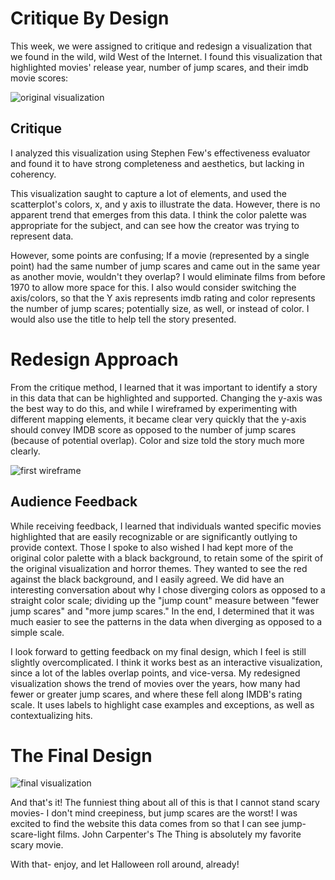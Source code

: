 # Critique By Design

This week, we were assigned to critique and redesign a visualization that we found in the wild, wild West of the Internet. I found this visualization that highlighted movies' release year, number of jump scares, and their imdb movie scores:

 ![original visualization](https://i.redd.it/uo99n4hxnhv11.png)


## Critique
I analyzed this visualization using Stephen Few's effectiveness evaluator and found it to have strong completeness and aesthetics, but lacking in coherency.

This visualization saught to capture a lot of elements, and used the scatterplot's colors, x, and y axis to illustrate the data. However, there is no apparent trend that emerges from this data. I think the color palette was appropriate for the subject, and can see how the creator was trying to represent data. 

However, some points are confusing; If a movie (represented by a single point) had the same number of jump scares and came out in the same year as another movie, wouldn't they overlap? I would eliminate films from before 1970 to allow more space for this. I also would consider switching the axis/colors, so that the Y axis represents imdb rating and color represents the number of jump scares; potentially size, as well, or instead of color. I would also use the title to help tell the story presented.

# Redesign Approach
From the critique method, I learned that it was important to identify a story in this data that can be highlighted and supported. Changing the y-axis was the best way to do this, and while I wireframed by experimenting with different mapping elements, it became clear very quickly that the y-axis should convey IMDB score as opposed to the number of jump scares (because of potential overlap). Color and size told the story much more clearly.

![first wireframe](https://i.imgur.com/BUblZCy.png)


## Audience Feedback
While receiving feedback, I learned that individuals wanted specific movies highlighted that are easily recognizable or are significantly outlying to provide context. Those I spoke to also wished I had kept more of the original color palette with a black background, to retain some of the spirit of the original visualization and horror themes. They wanted to see the red against the black background, and I easily agreed. We did have an interesting conversation about why I chose diverging colors as opposed to a straight color scale; dividing up the "jump count" measure between "fewer jump scares" and "more jump scares." In the end, I determined that it was much easier to see the patterns in the data when diverging as opposed to a simple scale.

I look forward to getting feedback on my final design, which I feel is still slightly overcomplicated. I think it works best as an interactive visualization, since a lot of the lables overlap points, and vice-versa. My redesigned visualization shows the trend of movies over the years, how many had fewer or greater jump scares, and where these fell along IMDB's rating scale. It uses labels to highlight case examples and exceptions, as well as contextualizing hits.

# The Final Design

![final visualization](https://i.imgur.com/nzgZh7O.png)

And that's it! The funniest thing about all of this is that I cannot stand scary movies- I don't mind creepiness, but jump scares are the worst! I was excited to find the website this data comes from so that I can see jump-scare-light films. John Carpenter's The Thing is absolutely my favorite scary movie.

With that- enjoy, and let Halloween roll around, already!
